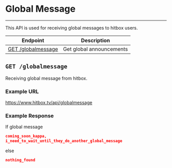 # Global Message
***

This API is used for receiving  global messages to hitbox users.

| Endpoint | Description |
| ---- | --------------- |
| [GET /globalmessage](/README.md#get-globalmessage) | Get global announcements |

## `GET /globalmessage`

Receiving global message from hitbox.

### Example URL

https://www.hitbox.tv/api/globalmessage

### Example Response 

If global message

```json
coming_soon_kappa,
i_need_to_wait_until_they_do_another_global_message
```

else

```json
nothing_found
```
